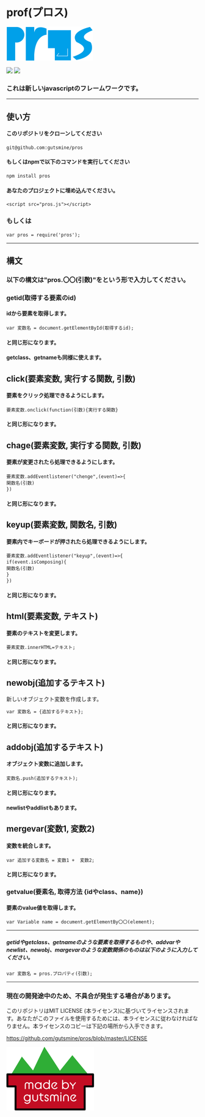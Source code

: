 # prof(プロス)

<img src="pros.png" style="zoom:50%;" />

<img src="https://badgen.net/bundlephobia/min/pros"> <img src="https://img.shields.io/npm/dt/pros">

### これは新しいjavascriptのフレームワークです。

-----
## 使い方 

#### このリポジトリをクローンしてください

    git@github.com:gutsmine/pros

#### もしくはnpmで以下のコマンドを実行してください

```
npm install pros
```

#### あなたのプロジェクトに埋め込んでください。

    <script src="pros.js"></script>
### もしくは

    var pros = require('pros');

----

## 構文

### 以下の構文は"pros.〇〇(引数)"をという形で入力してください。



### getid(取得する要素のid)

#### idから要素を取得します。

    var 変数名 = document.getElementById(取得するid);
#### と同じ形になります。

#### getclass、getnameも同様に使えます。

## click(要素変数, 実行する関数, 引数)

#### 要素をクリック処理できるようにします。

    要素変数.onclick(function(引数){実行する関数}
#### と同じ形になります。 

## chage(要素変数, 実行する関数, 引数)

#### 要素が変更されたら処理できるようにします。

    要素変数.addEventlistener("chenge",(event)=>{
    関数名(引数)
    })
#### と同じ形になります。

## keyup(要素変数, 関数名, 引数)

#### 要素内でキーボードが押されたら処理できるようにします。

    要素変数.addEventlistener("keyup",(event)=>{
    if(event.isComposing){
    関数名(引数)
    }
    })  
#### と同じ形になります。

## html(要素変数, テキスト)

#### 要素のテキストを変更します。

    要素変数.innerHTML=テキスト;
#### と同じ形になります。

## newobj(追加するテキスト)

新しいオブジェクト変数を作成します。

```
var 変数名 = {追加するテキスト};
```

#### と同じ形になります。

## addobj(追加するテキスト)

#### オブジェクト変数に追加します。

```
変数名.push(追加するテキスト);
```

#### と同じ形になります。

#### newlistやaddlistもあります。

## mergevar(変数1, 変数2)

#### 変数を統合します。

```
var 追加する変数名 = 変数1 +  変数2;
```

#### と同じ形になります。

### getvalue(要素名, 取得方法 {idやclass、name})

#### 要素のvalue値を取得します。

```
var Variable name = document.getElementBy〇〇(element);
```

----

##### getidやgetclass、getnameのような要素を取得するものや、addvarやnewlist、newobj、margevarのような変数関係のものは以下のように入力してください。

```
var 変数名 = pros.プロパティ(引数);
```



-----
### 現在の開発途中のため、不具合が発生する場合があります。

 このリポジトリはMIT LICENSE (本ライセンス)に基づいてライセンスされます。あなたがこのファイルを使用するためには、本ライセンスに従わなければなりません。本ライセンスのコピーは下記の場所から入手できます。

https://github.com/gutsmine/pros/blob/master/LICENSE



<img src="gutsminemade-by.png" style="zoom:50%;" />
